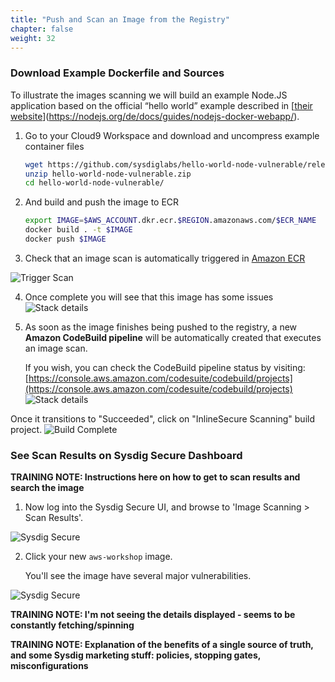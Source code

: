 ```yaml
---
title: "Push and Scan an Image from the Registry"
chapter: false
weight: 32
---
```


### Download Example Dockerfile and Sources

To illustrate the images scanning we will build an example Node.JS application based on the official “hello world” example described in [[their website](https://nodejs.org/de/docs/guides/nodejs-docker-webapp/)](https://nodejs.org/de/docs/guides/nodejs-docker-webapp/).

1. Go to your Cloud9 Workspace and download and uncompress example container files


	```bash
	wget https://github.com/sysdiglabs/hello-world-node-vulnerable/releases/download/v1.0/hello-world-node-vulnerable.zip
	unzip hello-world-node-vulnerable.zip
	cd hello-world-node-vulnerable/
	```


2. And build and push the image to ECR

	```bash
	export IMAGE=$AWS_ACCOUNT.dkr.ecr.$REGION.amazonaws.com/$ECR_NAME
	docker build . -t $IMAGE
	docker push $IMAGE
	```

3. Check that an image scan is automatically triggered in [Amazon ECR](https://console.aws.amazon.com/ecr/repositories/aws-workshop/?region=us-east-1)

![Trigger Scan](/images/30_module_1/triggerscan.png)

4. Once complete you will see that this image has some issues ![Stack details](/images/30_module_1/scannissues.png)

5. As soon as the image finishes being pushed to the registry, a new **Amazon CodeBuild pipeline** will be automatically created that executes an image scan.

	If you wish, you can check the CodeBuild pipeline status by visiting: [https://console.aws.amazon.com/codesuite/codebuild/projects](https://console.aws.amazon.com/codesuite/codebuild/projects) ![Stack details](/images/30_module_1/CodeBuild-InProgress.png)


Once it transitions to "Succeeded", click on "InlineSecure Scanning" build project. ![Build Complete](/images/30_module_1/CodeBuild-ScanComplete.png)


### See Scan Results on Sysdig Secure Dashboard

**TRAINING NOTE: Instructions here on how to get to scan results and search the image**


1. Now log into the Sysdig Secure UI, and browse to 'Image Scanning > Scan Results'.

![Sysdig Secure](/images/30_module_1/Sysdig_Secure01.png)

2. Click your new `aws-workshop` image.

	You'll see the image have several major vulnerabilities.

![Sysdig Secure](/images/30_module_1/securescann.png)

**TRAINING NOTE: I'm not seeing the details displayed - seems to be constantly fetching/spinning**




**TRAINING NOTE: Explanation of the benefits of a single source of truth, and some Sysdig marketing stuff: policies, stopping gates, misconfigurations**
